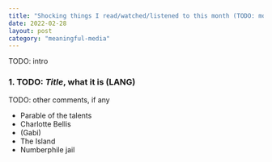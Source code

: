 ```yaml
---
title: "Shocking things I read/watched/listened to this month (TODO: month year)"
date: 2022-02-28
layout: post
category: "meaningful-media"
---
```


TODO: intro

### 1. TODO: _Title_, what it is (LANG)
TODO: other comments, if any

- Parable of the talents
- Charlotte Bellis
- (Gabi)
- The Island
- Numberphile jail